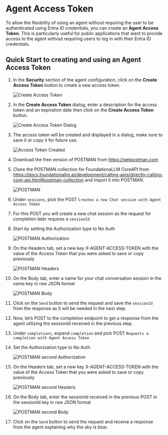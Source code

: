 # Agent Access Token

To allow the flexibility of using an agent without requiring the user to be authenticated using Entra ID credentials, you can create an **Agent Access Token**. This is particularly useful for public applications that want to provide access to the agent without requiring users to log in with their Entra ID credentials.

## Quick Start to creating and using an Agent Access Token

1. In the **Security** section of the agent configuration, click on the **Create Access Token** button to create a new access token.
   
   ![Create Access Token](./media/agent_Workflow_6.png)

2. In the **Create Access Token** dialog, enter a description for the access token and an expiration date then click on the **Create Access Token** button.
   
   ![Create Access Token Dialog](./media/agent_Workflow_7.png)

3. The access token will be created and displayed in a dialog, make sure to save it or copy it for future use.
   
   ![Access Token Created](./media/agent_Workflow_8.png)

4. Download the free version of POSTMAN from https://getpostman.com  
5. Clone the POSTMAN collection for FoundationaLLM CoreAPI from https://docs.foundationallm.ai/development/calling-apis/directly-calling-core-api.html#postman-collection and import it into POSTMAN.
   
   ![POSTMAN](./media/agent_Workflow_12.png)
6. Under `sessions`, pick the POST `Creates a new Chat session with Agent Access Token`
7. For this POST you will create a new chat session as the request for completion later requires a `sessionId`
8. Start by setting the Authorization type to No Auth
   
    ![POSTMAN Authorization](./media/agent_Workflow_13.png)
    
9. On the Headers tab, set a new key X-AGENT-ACCESS-TOKEN with the value of the Access Token that you were asked to save or copy previously

    ![POSTMAN Headers](./media/agent_Workflow_14.png)

10. On the Body tab, enter a name for your chat conversation session in the name key in raw JSON format

    ![POSTMAN Body](./media/agent_Workflow_15.png)

11. Click on the `Send` button to send the request and save the `sessionId` from the response as it will be needed in the next step.
12.	Now, let’s POST to the completion endpoint to get a response from the agent utilizing the sessionId received in the previous step.
13.	Under `completions`, expand `completion` and pick POST `Requests a completion with Agent Access Token`
14. Set the Authorization type to No Auth

    ![POSTMAN second Authorization](./media/agent_Workflow_16.png)

15. On the Headers tab, set a new key X-AGENT-ACCESS-TOKEN with the value of the Access Token that you were asked to save or copy previously
    
    ![POSTMAN second Headers](./media/agent_Workflow_17.png)

16. On the Body tab, enter the sessionId received in the previous POST in the sessionId key in raw JSON format
    
    ![POSTMAN second Body](./media/agent_Workflow_18.png)

17. Click on the `Send` button to send the request and receive a response from the agent explaining why the sky is blue.